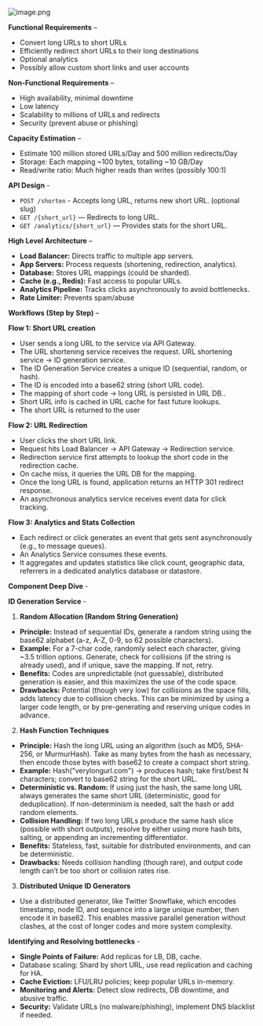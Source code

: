 ![image.png](https://assets.leetcode.com/users/images/3c8e4f0d-ff78-4b06-adb5-d93082ecf4a2_1758994908.105136.png)

**Functional Requirements** – 
- Convert long URLs to short URLs
- Efficiently redirect short URLs to their long destinations
- Optional analytics
- Possibly allow custom short links and user accounts

**Non-Functional Requirements** – 
- High availability, minimal downtime
- Low latency
- Scalability to millions of URLs and redirects
- Security (prevent abuse or phishing)

**Capacity Estimation** –
- Estimate 100 million stored URLs/Day and 500 million redirects/Day
- Storage: Each mapping ~100 bytes, totalling ~10 GB/Day
- Read/write ratio: Much higher reads than writes (possibly 100:1)

**API Design** -
- ```POST /shorten``` - Accepts long URL, returns new short URL. (optional slug)
- ```GET /{short_url}``` — Redirects to long URL.
- ```GET /analytics/{short_url}``` — Provides stats for the short URL.

**High Level Architecture** – 
- **Load Balancer:** Directs traffic to multiple app servers.
- **App Servers:** Process requests (shortening, redirection, analytics).
- **Database:** Stores URL mappings (could be sharded).
- **Cache (e.g., Redis):** Fast access to popular URLs.
- **Analytics Pipeline:** Tracks clicks asynchronously to avoid bottlenecks.
- **Rate Limiter:** Prevents spam/abuse

**Workflows (Step by Step)** –

**Flow 1: Short URL creation**
- User sends a long URL to the service via API Gateway.
- The URL shortening service receives the request. URL shortening service -> ID generation service.
- The ID Generation Service creates a unique ID (sequential, random, or hash).
- The ID is encoded into a base62 string (short URL code). 
- The mapping of short code → long URL is persisted in URL DB..
- Short URL info is cached in URL cache for fast future lookups.
- The short URL is returned to the user

**Flow 2: URL Redirection**
- User clicks the short URL link.
- Request hits Load Balancer → API Gateway → Redirection service.
- Redirection service first attempts to lookup the short code in the redirection cache.
- On cache miss, it queries the URL DB for the mapping.
- Once the long URL is found, application returns an HTTP 301 redirect response.
- An asynchronous analytics service receives event data for click tracking.

**Flow 3: Analytics and Stats Collection**
- Each redirect or click generates an event that gets sent asynchronously (e.g., to message queues).
- An Analytics Service consumes these events.
- It aggregates and updates statistics like click count, geographic data, referrers in a dedicated analytics database or datastore.

**Component Deep Dive** -

**ID Generation Service** -
1. **Random Allocation (Random String Generation)**
- **Principle:** Instead of sequential IDs, generate a random string using the base62 alphabet (a-z, A-Z, 0-9, so 62 possible characters).
- **Example:** For a 7-char code, randomly select each character, giving ~3.5 trillion options. Generate, check for collisions (if the string is already used), and if unique, save the mapping. If not, retry.
- **Benefits:** Codes are unpredictable (not guessable), distributed generation is easier, and this maximizes the use of the code space.
- **Drawbacks:** Potential (though very low) for collisions as the space fills, adds latency due to collision checks. This can be minimized by using a larger code length, or by pre-generating and reserving unique codes in advance.

2. **Hash Function Techniques**
- **Principle:** Hash the long URL using an algorithm (such as MD5, SHA-256, or MurmurHash). Take as many bytes from the hash as necessary, then encode those bytes with base62 to create a compact short string.
- **Example:** Hash("verylongurl.com") → produces hash; take first/best N characters; convert to base62 string for the short URL.
- **Deterministic vs. Random:** If using just the hash, the same long URL always generates the same short URL (deterministic, good for deduplication). If non-determinism is needed, salt the hash or add random elements.
- **Collision Handling:** If two long URLs produce the same hash slice (possible with short outputs), resolve by either using more hash bits, salting, or appending an incrementing differentiator.
- **Benefits:** Stateless, fast, suitable for distributed environments, and can be deterministic.
- **Drawbacks:** Needs collision handling (though rare), and output code length can’t be too short or collision rates rise.

3. **Distributed Unique ID Generators**
- Use a distributed generator, like Twitter Snowflake, which encodes timestamp, node ID, and sequence into a large unique number, then encode it in base62. This enables massive parallel generation without clashes, at the cost of longer codes and more system complexity.

**Identifying and Resolving bottlenecks** - 
- **Single Points of Failure:** Add replicas for LB, DB, cache.
- Database scaling: Shard by short URL, use read replication and caching for HA.
- **Cache Eviction:** LFU/LRU policies; keep popular URLs in-memory.
- **Monitoring and Alerts:** Detect slow redirects, DB downtime, and abusive traffic.
- **Security:** Validate URLs (no malware/phishing), implement DNS blacklist if needed.
